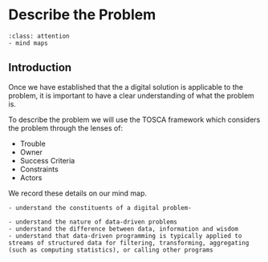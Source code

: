 # Describe the Problem
```{admonition} Tools used:
:class: attention
- mind maps
```
## Introduction
Once we have established that the a digital solution is applicable to the problem, it is important to have a clear understanding of what the problem is.

To describe the problem we will use the TOSCA framework which considers the problem through the lenses of:
- Trouble
- Owner
- Success Criteria
- Constraints
- Actors

We record these details on our mind map.

```{admonition} Unit 1 subject matter covered:
- understand the constituents of a digital problem- 
```

```{admonition} Unit 2 subject matter covered:
- understand the nature of data-driven problems
- understand the difference between data, information and wisdom
- understand that data-driven programming is typically applied to streams of structured data for filtering, transforming, aggregating (such as computing statistics), or calling other programs
```